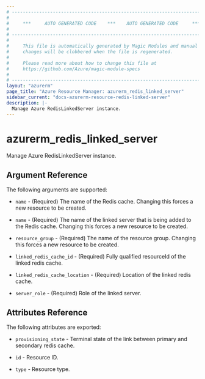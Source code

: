 ```yaml
---
# ----------------------------------------------------------------------------
#
#     ***     AUTO GENERATED CODE    ***    AUTO GENERATED CODE     ***
#
# ----------------------------------------------------------------------------
#
#     This file is automatically generated by Magic Modules and manual
#     changes will be clobbered when the file is regenerated.
#
#     Please read more about how to change this file at
#     https://github.com/Azure/magic-module-specs
#
# ----------------------------------------------------------------------------
layout: "azurerm"
page_title: "Azure Resource Manager: azurerm_redis_linked_server"
sidebar_current: "docs-azurerm-resource-redis-linked-server"
description: |-
  Manage Azure RedisLinkedServer instance.
---
```


# azurerm_redis_linked_server

Manage Azure RedisLinkedServer instance.


## Argument Reference

The following arguments are supported:

* `name` - (Required) The name of the Redis cache. Changing this forces a new resource to be created.

* `name` - (Required) The name of the linked server that is being added to the Redis cache. Changing this forces a new resource to be created.

* `resource_group` - (Required) The name of the resource group. Changing this forces a new resource to be created.

* `linked_redis_cache_id` - (Required) Fully qualified resourceId of the linked redis cache.

* `linked_redis_cache_location` - (Required) Location of the linked redis cache.

* `server_role` - (Required) Role of the linked server.

## Attributes Reference

The following attributes are exported:

* `provisioning_state` - Terminal state of the link between primary and secondary redis cache.

* `id` - Resource ID.

* `type` - Resource type.
